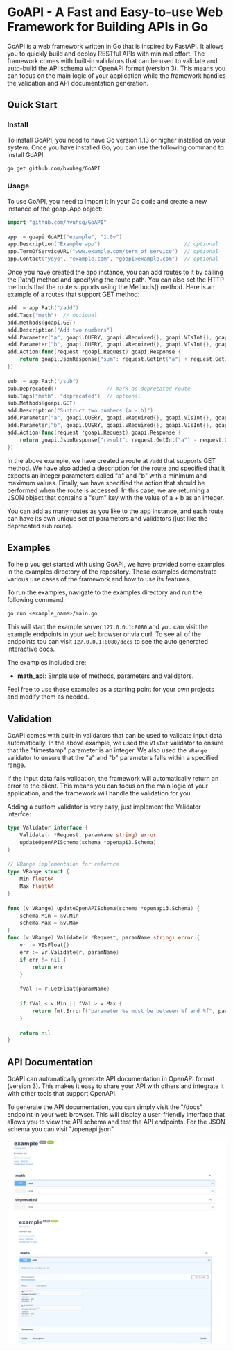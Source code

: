 # GoAPI - A Fast and Easy-to-use Web Framework for Building APIs in Go
GoAPI is a web framework written in Go that is inspired by FastAPI. It allows you to quickly build and deploy RESTful APIs with minimal effort. The framework comes with built-in validators that can be used to validate and auto-build the API schema with OpenAPI format (version 3). This means you can focus on the main logic of your application while the framework handles the validation and API documentation generation.


## Quick Start
### Install
To install GoAPI, you need to have Go version 1.13 or higher installed on your system. Once you have installed Go, you can use the following command to install GoAPI:

```sh
go get github.com/hvuhsg/GoAPI
```

### Usage

To use GoAPI, you need to import it in your Go code and create a new instance of the goapi.App object:

```go
import "github.com/hvuhsg/GoAPI"

app := goapi.GoAPI("example", "1.0v")
app.Description("Example app")                           // optional
app.TermOfServiceURL("www.example.com/term_of_service")  // optional
app.Contact("yoyo", "example.com", "goapi@example.com")  // optional
```

Once you have created the app instance, you can add routes to it by calling the Path() method and specifying the route path. You can also set the HTTP methods that the route supports using the Methods() method. Here is an example of a routes that support GET method:

```go
add := app.Path("/add")
add.Tags("math")  // optional
add.Methods(goapi.GET)
add.Description("Add two numbers")
add.Parameter("a", goapi.QUERY, goapi.VRequired{}, goapi.VIsInt{}, goapi.VRange{Min: 0, Max: 100})
add.Parameter("b", goapi.QUERY, goapi.VRequired{}, goapi.VIsInt{}, goapi.VRange{Min: 0, Max: 100})
add.Action(func(request *goapi.Request) goapi.Response {
    return goapi.JsonResponse{"sum": request.GetInt("a") + request.GetInt("b")}
})

sub := app.Path("/sub")
sub.Deprecated()                // mark as deprecated route
sub.Tags("math", "deprecated")  // optional
sub.Methods(goapi.GET)
add.Description("Subtruct two numbers (a - b)")
add.Parameter("a", goapi.QUERY, goapi.VRequired{}, goapi.VIsInt{}, goapi.VRange{Min: 0, Max: 100})
add.Parameter("b", goapi.QUERY, goapi.VRequired{}, goapi.VIsInt{}, goapi.VRange{Min: 0, Max: 100})
add.Action(func(request *goapi.Request) goapi.Response {
    return goapi.JsonResponse{"result": request.GetInt("a") - request.GetInt("b")}
})
```

In the above example, we have created a route at `/add` that supports GET method. We have also added a description for the route and specified that it expects an integer parameters called "a" and "b" with a minimum and maximum values. Finally, we have specified the action that should be performed when the route is accessed. In this case, we are returning a JSON object that contains a "sum" key with the value of a + b as an integer.

You can add as many routes as you like to the app instance, and each route can have its own unique set of parameters and validators (just like the deprecated sub route).

## Examples

To help you get started with using GoAPI, we have provided some examples in the examples directory of the repository. These examples demonstrate various use cases of the framework and how to use its features.

To run the examples, navigate to the examples directory and run the following command:

```sh
go run <example_name>/main.go
```

This will start the example server `127.0.0.1:8080` and you can visit the example endpoints in your web browser or via curl.
To see all of the endpoints tou can visit `127.0.0.1:8080/docs` to see the auto generated interactive docs.

The examples included are:  

- **math_api**: Simple use of methods, parameters and validators.  

Feel free to use these examples as a starting point for your own projects and modify them as needed.

## Validation
GoAPI comes with built-in validators that can be used to validate input data automatically. In the above example, we used the `VIsInt` validator to ensure that the "timestamp" parameter is an integer. We also used the `VRange` validator to ensure that the "a" and "b" parameters falls within a specified range.

If the input data fails validation, the framework will automatically return an error to the client. This means you can focus on the main logic of your application, and the framework will handle the validation for you.

Adding a custom validator is very easy, just implement the Validator interfce:
```go
type Validator interface {
	Validate(r *Request, paramName string) error
	updateOpenAPISchema(schema *openapi3.Schema)
}

// VRange implementaion for refernce
type VRange struct {
	Min float64
	Max float64
}

func (v VRange) updateOpenAPISchema(schema *openapi3.Schema) {
	schema.Min = &v.Min
	schema.Max = &v.Max
}
func (v VRange) Validate(r *Request, paramName string) error {
	vr := VIsFloat{}
	err := vr.Validate(r, paramName)
	if err != nil {
		return err
	}

	fVal := r.GetFloat(paramName)

	if fVal < v.Min || fVal > v.Max {
		return fmt.Errorf("parameter %s must be between %f and %f", paramName, v.Min, v.Max)
	}

	return nil
}
```

## API Documentation
GoAPI can automatically generate API documentation in OpenAPI format (version 3). This makes it easy to share your API with others and integrate it with other tools that support OpenAPI.

To generate the API documentation, you can simply visit the "/docs" endpoint in your web browser. This will display a user-friendly interface that allows you to view the API schema and test the API endpoints.
For the JSON schema you can visit "/openapi.json".  


![Swagger UI](/docs/images/openapi_closed.png)
![Swagger route open](/docs/images/openapi_open.png)
